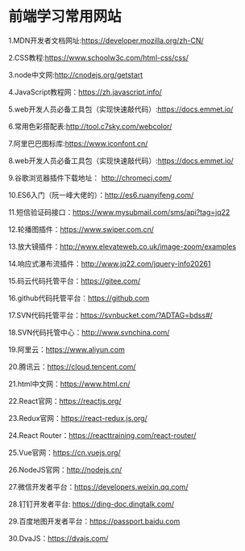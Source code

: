 # 前端学习常用网站

1.MDN开发者文档网址:https://developer.mozilla.org/zh-CN/

2.CSS教程:https://www.schoolw3c.com/html-css/css/

3.node中文网:http://cnodejs.org/getstart

4.JavaScript教程网：https://zh.javascript.info/

5.web开发人员必备工具包（实现快速敲代码）:https://docs.emmet.io/

6.常用色彩搭配表:http://tool.c7sky.com/webcolor/

7.阿里巴巴图标库:https://www.iconfont.cn/

8.web开发人员必备工具包（实现快速敲代码）:https://docs.emmet.io/

9.谷歌浏览器插件下载地址： http://chromecj.com/

10.ES6入门（阮一峰大佬的）：http://es6.ruanyifeng.com/

11.短信验证码接口：https://www.mysubmail.com/sms/api?tag=jq22

12.轮播图插件：https://www.swiper.com.cn/

13.放大镜插件：http://www.elevateweb.co.uk/image-zoom/examples

14.响应式瀑布流插件：http://www.jq22.com/jquery-info20261

15.码云代码托管平台：https://gitee.com/

16.github代码托管平台：https://github.com

17.SVN代码托管平台：https://svnbucket.com/?ADTAG=bdss#/

18.SVN代码托管中心：http://www.svnchina.com/

19.阿里云：https://www.aliyun.com

20.腾讯云：https://cloud.tencent.com/

21.html中文网：https://www.html.cn/

22.React官网：https://reactjs.org/

23.Redux官网：https://react-redux.js.org/

24.React Router：https://reacttraining.com/react-router/

25.Vue官网：https://cn.vuejs.org/

26.NodeJS官网：http://nodejs.cn/

27.微信开发者平台：https://developers.weixin.qq.com/

28.钉钉开发者平台: https://ding-doc.dingtalk.com/

29.百度地图开发者平台：https://passport.baidu.com

30.DvaJS：https://dvajs.com/
